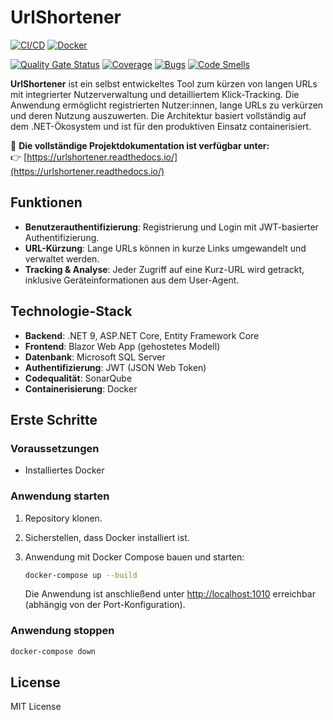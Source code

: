 # UrlShortener

[![CI/CD](https://github.com/SimonLiebers-Dev/UrlShortener/actions/workflows/workflow.yml/badge.svg?branch=main)](https://github.com/SimonLiebers-Dev/UrlShortener/actions/workflows/workflow.yml)
[![Docker](https://github.com/SimonLiebers-Dev/UrlShortener/actions/workflows/docker.yml/badge.svg?branch=main)](https://github.com/SimonLiebers-Dev/UrlShortener/actions/workflows/docker.yml)

[![Quality Gate Status](https://sonarcloud.io/api/project_badges/measure?project=SimonLiebers-Dev_UrlShortener&metric=alert_status)](https://sonarcloud.io/summary/new_code?id=SimonLiebers-Dev_UrlShortener)
[![Coverage](https://sonarcloud.io/api/project_badges/measure?project=SimonLiebers-Dev_UrlShortener&metric=coverage)](https://sonarcloud.io/summary/new_code?id=SimonLiebers-Dev_UrlShortener)
[![Bugs](https://sonarcloud.io/api/project_badges/measure?project=SimonLiebers-Dev_UrlShortener&metric=bugs)](https://sonarcloud.io/summary/new_code?id=SimonLiebers-Dev_UrlShortener)
[![Code Smells](https://sonarcloud.io/api/project_badges/measure?project=SimonLiebers-Dev_UrlShortener&metric=code_smells)](https://sonarcloud.io/summary/new_code?id=SimonLiebers-Dev_UrlShortener)

**UrlShortener** ist ein selbst entwickeltes Tool zum kürzen von langen URLs mit integrierter Nutzerverwaltung und detailliertem Klick-Tracking. Die Anwendung ermöglicht registrierten Nutzer:innen, lange URLs zu verkürzen und deren Nutzung auszuwerten. Die Architektur basiert vollständig auf dem .NET-Ökosystem und ist für den produktiven Einsatz containerisiert.

📄 **Die vollständige Projektdokumentation ist verfügbar unter:**  
👉 [https://urlshortener.readthedocs.io/](https://urlshortener.readthedocs.io/)

## Funktionen

- **Benutzerauthentifizierung**: Registrierung und Login mit JWT-basierter Authentifizierung.
- **URL-Kürzung**: Lange URLs können in kurze Links umgewandelt und verwaltet werden.
- **Tracking & Analyse**: Jeder Zugriff auf eine Kurz-URL wird getrackt, inklusive Geräteinformationen aus dem User-Agent.

## Technologie-Stack

- **Backend**: .NET 9, ASP.NET Core, Entity Framework Core
- **Frontend**: Blazor Web App (gehostetes Modell)
- **Datenbank**: Microsoft SQL Server
- **Authentifizierung**: JWT (JSON Web Token)
- **Codequalität**: SonarQube
- **Containerisierung**: Docker

## Erste Schritte

### Voraussetzungen

- Installiertes Docker

### Anwendung starten

1. Repository klonen.
2. Sicherstellen, dass Docker installiert ist.
3. Anwendung mit Docker Compose bauen und starten:

   ```bash
   docker-compose up --build
   ```

   Die Anwendung ist anschließend unter [http://localhost:1010](http://localhost:1010) erreichbar (abhängig von der Port-Konfiguration).

### Anwendung stoppen

```bash
docker-compose down
```

## License
MIT License